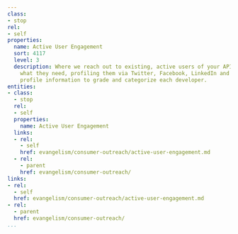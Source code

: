 ```yaml
---
class:
- stop
rel:
- self
properties:
  name: Active User Engagement
  sort: 4117
  level: 3
  description: Where we reach out to existing, active users of your API and find out
    what they need, profiling them via Twitter, Facebook, LinkedIn and pulling any
    profile information to grade and categorize each developer.
entities:
- class:
  - stop
  rel:
  - self
  properties:
    name: Active User Engagement
  links:
  - rel:
    - self
    href: evangelism/consumer-outreach/active-user-engagement.md
  - rel:
    - parent
    href: evangelism/consumer-outreach/
links:
- rel:
  - self
  href: evangelism/consumer-outreach/active-user-engagement.md
- rel:
  - parent
  href: evangelism/consumer-outreach/
...
```

